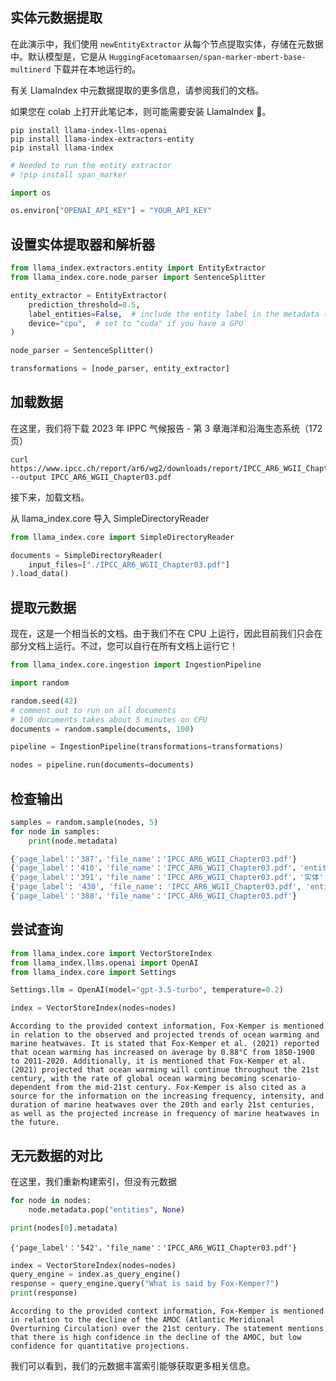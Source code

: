 ## 实体元数据提取

在此演示中，我们使用 `newEntityExtractor` 从每个节点提取实体，存储在元数据中。默认模型是，它是从 `HuggingFacetomaarsen/span-marker-mbert-base-multinerd` 下载并在本地运行的。

有关 LlamaIndex 中元数据提取的更多信息，请参阅我们的文档。

如果您在 colab 上打开此笔记本，则可能需要安装 LlamaIndex 🦙。

``` shell
pip install llama-index-llms-openai
pip install llama-index-extractors-entity
pip install llama-index
``` 

``` python
# Needed to run the entity extractor
# !pip install span_marker

import os

os.environ["OPENAI_API_KEY"] = "YOUR_API_KEY"
```

## 设置实体提取器和解析器

``` python
from llama_index.extractors.entity import EntityExtractor
from llama_index.core.node_parser import SentenceSplitter

entity_extractor = EntityExtractor(
    prediction_threshold=0.5,
    label_entities=False,  # include the entity label in the metadata (can be erroneous)
    device="cpu",  # set to "cuda" if you have a GPU
)

node_parser = SentenceSplitter()

transformations = [node_parser, entity_extractor]
```

## 加载数据
在这里，我们将下载 2023 年 IPPC 气候报告 - 第 3 章海洋和沿海生态系统（172 页）

``` shell
curl https://www.ipcc.ch/report/ar6/wg2/downloads/report/IPCC_AR6_WGII_Chapter03.pdf --output IPCC_AR6_WGII_Chapter03.pdf
``` 

接下来，加载文档。

从 llama_index.core 导入 SimpleDirectoryReader

``` python
from llama_index.core import SimpleDirectoryReader

documents = SimpleDirectoryReader(
    input_files=["./IPCC_AR6_WGII_Chapter03.pdf"]
).load_data()
```

## 提取元数据
现在，这是一个相当长的文档。由于我们不在 CPU 上运行，因此目前我们只会在部分文档上运行。不过，您可以自行在所有文档上运行它！

``` python
from llama_index.core.ingestion import IngestionPipeline

import random

random.seed(42)
# comment out to run on all documents
# 100 documents takes about 5 minutes on CPU
documents = random.sample(documents, 100)

pipeline = IngestionPipeline(transformations=transformations)

nodes = pipeline.run(documents=documents)
```

## 检查输出
``` python
samples = random.sample(nodes, 5)
for node in samples:
    print(node.metadata)
```
    
``` python
{'page_label'：'387'，'file_name'：'IPC​​C_AR6_WGII_Chapter03.pdf'}
{'page_label'：'410'，'file_name'：'IPC​​C_AR6_WGII_Chapter03.pdf'，'entities'：{'Parmesan'，'Boyd'，'Riebesell'，'Gattuso'}}
{'page_label'：'391'，'file_name'：'IPC​​C_AR6_WGII_Chapter03.pdf'，'实体'：{'Gulev'，'Fox-Kemper'}}
{'page_label': '430', 'file_name': 'IPCC_AR6_WGII_Chapter03.pdf', 'entities': {'Kessouri', 'van der Sleen', 'Brodeur', 'Siedlecki', 'Fiechter', 'Ramajo', '卡罗扎'}}
{'page_label'：'388'，'file_name'：'IPC​​C_AR6_WGII_Chapter03.pdf'}
```

## 尝试查询

``` python
from llama_index.core import VectorStoreIndex
from llama_index.llms.openai import OpenAI
from llama_index.core import Settings

Settings.llm = OpenAI(model="gpt-3.5-turbo", temperature=0.2)

index = VectorStoreIndex(nodes=nodes)
```

``` shell
According to the provided context information, Fox-Kemper is mentioned in relation to the observed and projected trends of ocean warming and marine heatwaves. It is stated that Fox-Kemper et al. (2021) reported that ocean warming has increased on average by 0.88°C from 1850-1900 to 2011-2020. Additionally, it is mentioned that Fox-Kemper et al. (2021) projected that ocean warming will continue throughout the 21st century, with the rate of global ocean warming becoming scenario-dependent from the mid-21st century. Fox-Kemper is also cited as a source for the information on the increasing frequency, intensity, and duration of marine heatwaves over the 20th and early 21st centuries, as well as the projected increase in frequency of marine heatwaves in the future.
```

## 无元数据的对比

在这里，我们重新构建索引，但没有元数据

``` python
for node in nodes:
    node.metadata.pop("entities", None)

print(nodes[0].metadata)
```

``` shell
{'page_label'：'542'，'file_name'：'IPC​​C_AR6_WGII_Chapter03.pdf'}
```

``` python
index = VectorStoreIndex(nodes=nodes)
query_engine = index.as_query_engine()
response = query_engine.query("What is said by Fox-Kemper?")
print(response)
```

``` shell
According to the provided context information, Fox-Kemper is mentioned in relation to the decline of the AMOC (Atlantic Meridional Overturning Circulation) over the 21st century. The statement mentions that there is high confidence in the decline of the AMOC, but low confidence for quantitative projections.
```

我们可以看到，我们的元数据丰富索引能够获取更多相关信息。